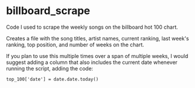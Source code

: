 # billboard_scrape
Code I used to scrape the weekly songs on the billboard hot 100 chart.

Creates a file with the song titles, artist names, current ranking, last week's ranking, top position, and number of weeks on the chart.

If you plan to use this multiple times over a span of multiple weeks, I would suggest adding a column that also includes the current date whenever running the script, adding the code: 

```
top_100['date'] = date.date.today()
```
